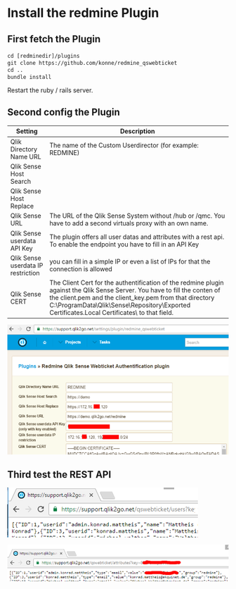 # Install the redmine Plugin

## First fetch the Plugin
```
cd [redminedir]/plugins
git clone https://github.com/konne/redmine_qswebticket
cd ..
bundle install
```
Restart the ruby / rails server.

## Second config the Plugin

| Setting                  | Description |
| ------------------------ | ------------- |
| Qlik Directory Name URL  | The name of the Custom Userdirector (for example: REDMINE)  |
| Qlik Sense Host Search   |   |
| Qlik Sense Host Replace  |   |
| Qlik Sense URL           | The URL of the Qlik Sense System without /hub or /qmc. You have to add a second virtuals proxy with an own name. |
| Qlik Sense userdata API Key | The plugin offers all user datas and attributes with a rest api. To enable the endpoint you have to fill in an API Key |
| Qlik Sense userdata IP restriction | you can fill in a simple IP or even a list of IPs for that the connection is allowed |
| Qlik Sense CERT           | The Client Cert for the authentification of the redmine plugin against the Qlik Sense Server. You have to fill the conten of the client.pem and the client_key.pem from that directory C:\ProgramData\Qlik\Sense\Repository\Exported Certificates\.Local Certificates\ to that field.


![settings](images/screenshot_redmine_settings.png)

## Third test the REST API

![users](images/screenshot_redmine_rest_users.png)

![attributes](images/screenshot_redmine_rest_attributes.png)
